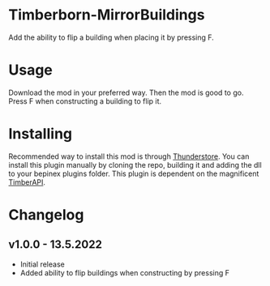 # Timberborn-MirrorBuildings
Add the ability to flip a building when placing it by pressing F. 

# Usage
Download the mod in your preferred way. Then the mod is good to go. Press F when constructing a building to flip it.

# Installing
Recommended way to install this mod is through [Thunderstore](https://timberborn.thunderstore.io/). You can install this plugin manually by cloning the repo, building it
and adding the dll to your bepinex plugins folder. This plugin is dependent on the magnificent [TimberAPI](https://github.com/Timberborn-Modding-Central/TimberAPI).

# Changelog
## v1.0.0 - 13.5.2022
- Initial release
- Added ability to flip buildings when constructing by pressing F